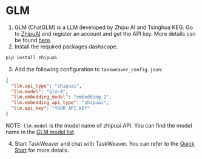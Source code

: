 # GLM

1. GLM (ChatGLM) is a LLM developed by Zhipu AI and Tsinghua KEG. Go to [ZhipuAI](https://open.bigmodel.cn/) and register an account and get the API key. More details can be found [here](https://open.bigmodel.cn/overview).
2. Install the required packages dashscope.
```bash
pip install zhipuai
```
3. Add the following configuration to `taskweaver_config.json`:
```json showLineNumbers
{
  "llm.api_type": "zhipuai",
  "llm.model": "glm-4",
  "llm.embedding_model": "embedding-2",
  "llm.embedding_api_type": "zhipuai",
  "llm.api_key": "YOUR_API_KEY"
}
```
NOTE: `llm.model` is the model name of zhipuai  API. 
You can find the model name in the [GLM model list](https://open.bigmodel.cn/dev/api#language).

4. Start TaskWeaver and chat with TaskWeaver. 
You can refer to the [Quick Start](../quickstart.md) for more details.
